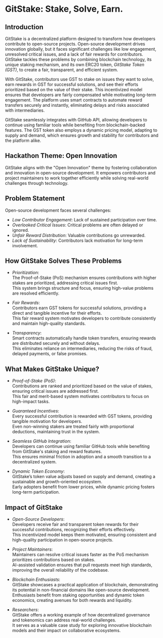 # GitStake: Stake, Solve, Earn.

## Introduction

GitStake is a decentralized platform designed to transform how developers contribute to open-source projects. Open-source development drives innovation globally, but it faces significant challenges like low engagement, unresolved critical issues, and a lack of fair rewards for contributors. GitStake tackles these problems by combining blockchain technology, its unique staking mechanism, and its own ERC20 token, _GitStake Token (GST)_, to create a fair, transparent, and efficient system.

With GitStake, contributors use GST to stake on issues they want to solve, earn rewards in GST for successful solutions, and see their efforts prioritized based on the value of their stake. This incentivized model ensures that developers are fairly compensated while motivating long-term engagement. The platform uses smart contracts to automate reward transfers securely and instantly, eliminating delays and risks associated with intermediaries.

GitStake seamlessly integrates with GitHub API, allowing developers to continue using familiar tools while benefiting from blockchain-backed features. The GST token also employs a dynamic pricing model, adapting to supply and demand, which ensures growth and stability for contributors and the platform alike.

## Hackathon Theme: Open Innovation

GitStake aligns with the "Open Innovation" theme by fostering collaboration and innovation in open-source development. It empowers contributors and project maintainers to work together efficiently while solving real-world challenges through technology.

## Problem Statement

Open-source development faces several challenges:

- _Low Contributor Engagement_: Lack of sustained participation over time.
- _Overlooked Critical Issues_: Critical problems are often delayed or ignored.
- _Unfair Reward Distribution_: Valuable contributions go unrewarded.
- _Lack of Sustainability_: Contributors lack motivation for long-term involvement.

## How GitStake Solves These Problems

- _Prioritization_:  
  The Proof-of-Stake (PoS) mechanism ensures contributions with higher stakes are prioritized, addressing critical issues first.  
  This system brings structure and focus, ensuring high-value problems are resolved efficiently.

- _Fair Rewards_:  
  Contributors earn GST tokens for successful solutions, providing a direct and tangible incentive for their efforts.  
  This fair reward system motivates developers to contribute consistently and maintain high-quality standards.

- _Transparency_:  
  Smart contracts automatically handle token transfers, ensuring rewards are distributed securely and without delays.  
  This eliminates reliance on intermediaries, reducing the risks of fraud, delayed payments, or false promises.

## What Makes GitStake Unique?

- _Proof-of-Stake (PoS)_:  
  Contributions are ranked and prioritized based on the value of stakes, ensuring critical issues are addressed first.  
  This fair and merit-based system motivates contributors to focus on high-impact tasks.

- _Guaranteed Incentives_:  
  Every successful contribution is rewarded with GST tokens, providing tangible motivation for developers.  
  Even non-winning stakers are treated fairly with proportional deductions, maintaining trust in the system.

- _Seamless GitHub Integration_:  
  Developers can continue using familiar GitHub tools while benefiting from GitStake's staking and reward features.  
  This ensures minimal friction in adoption and a smooth transition to a decentralized system.

- _Dynamic Token Economy_:  
  GitStake’s token value adjusts based on supply and demand, creating a sustainable and growth-oriented ecosystem.  
  Early adopters benefit from lower prices, while dynamic pricing fosters long-term participation.

## Impact of GitStake

- _Open-Source Developers_:  
  Developers receive fair and transparent token rewards for their successful contributions, recognizing their efforts effectively.  
  This incentivized model keeps them motivated, ensuring consistent and high-quality participation in open-source projects.

- _Project Maintainers_:  
  Maintainers can resolve critical issues faster as the PoS mechanism prioritizes contributions based on stakes.  
  AI-assisted validation ensures that pull requests meet high standards, improving the overall reliability of the codebase.

- _Blockchain Enthusiasts_:  
  GitStake showcases a practical application of blockchain, demonstrating its potential in non-financial domains like open-source development.  
  Enthusiasts benefit from staking opportunities and dynamic token economics, creating avenues for both rewards and liquidity.

- _Researchers_:  
  GitStake offers a working example of how decentralized governance and tokenomics can address real-world challenges.  
  It serves as a valuable case study for exploring innovative blockchain models and their impact on collaborative ecosystems.
